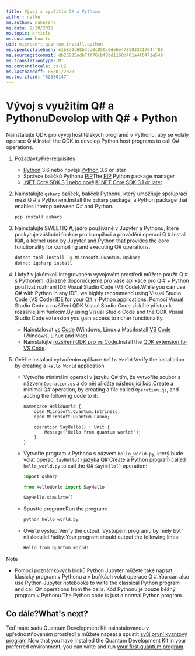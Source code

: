 ```yaml
---
title: Vývoj s využitím Q# a Pythonu
author: natke
ms.author: nakersha
ms.date: 9/30/2019
ms.topic: article
ms.custom: how-to
uid: microsoft.quantum.install.python
ms.openlocfilehash: e1b8a0c68b3ac0c059c6de6e478593321764ff88
ms.sourcegitcommit: db23885adb7ff76cbf8bd1160d401a4f0471e549
ms.translationtype: MT
ms.contentlocale: cs-CZ
ms.lasthandoff: 05/01/2020
ms.locfileid: "82680147"
---
```

# <a name="develop-with-q--python"></a><span data-ttu-id="09f05-102">Vývoj s využitím Q# a Pythonu</span><span class="sxs-lookup"><span data-stu-id="09f05-102">Develop with Q# + Python</span></span>

<span data-ttu-id="09f05-103">Nainstalujte QDK pro vývoj hostitelských programů v Pythonu, aby se volaly operace Q #.</span><span class="sxs-lookup"><span data-stu-id="09f05-103">Install the QDK to develop Python host programs to call Q# operations.</span></span>

1. <span data-ttu-id="09f05-104">Požadavky</span><span class="sxs-lookup"><span data-stu-id="09f05-104">Pre-requisites</span></span>

    - <span data-ttu-id="09f05-105">[Python](https://www.python.org/downloads/) 3.6 nebo novější</span><span class="sxs-lookup"><span data-stu-id="09f05-105">[Python](https://www.python.org/downloads/) 3.6 or later</span></span>
    - <span data-ttu-id="09f05-106">Správce balíčků Pythonu [PIP](https://pip.pypa.io/en/stable/installing)</span><span class="sxs-lookup"><span data-stu-id="09f05-106">The [PIP](https://pip.pypa.io/en/stable/installing) Python package manager</span></span>
    - [<span data-ttu-id="09f05-107">.NET Core SDK 3,1 nebo novější</span><span class="sxs-lookup"><span data-stu-id="09f05-107">.NET Core SDK 3.1 or later</span></span>](https://www.microsoft.com/net/download)


1. <span data-ttu-id="09f05-108">Nainstalujte `qsharp` balíček, balíček Pythonu, který umožňuje spolupráci mezi Q # a Pythonem.</span><span class="sxs-lookup"><span data-stu-id="09f05-108">Install the `qsharp` package, a Python package that enables interop between Q# and Python.</span></span>

    ```bash
    pip install qsharp
    ```

1. <span data-ttu-id="09f05-109">Nainstalujte SWEETIQ #, jádro používané v Jupyter a Pythonu, které poskytuje základní funkce pro kompilaci a provádění operací Q #.</span><span class="sxs-lookup"><span data-stu-id="09f05-109">Install IQ#, a kernel used by Jupyter and Python that provides the core functionality for compiling and executing Q# operations.</span></span>

    ```bash
    dotnet tool install -g Microsoft.Quantum.IQSharp
    dotnet iqsharp install
    ```
  
1. <span data-ttu-id="09f05-110">I když v jakémkoli integrovaném vývojovém prostředí můžete použít Q # s Pythonem, důrazně doporučujeme pro vaše aplikace pro Q # + Python používat rozhraní IDE Visual Studio Code (VS Code).</span><span class="sxs-lookup"><span data-stu-id="09f05-110">While you can use Q# with Python in any IDE, we highly recommend using Visual Studio Code (VS Code) IDE for your Q# + Python applications.</span></span> <span data-ttu-id="09f05-111">Pomocí Visual Studio Code a rozšíření QDK Visual Studio Code získáte přístup k rozsáhlejším funkcím.</span><span class="sxs-lookup"><span data-stu-id="09f05-111">By using Visual Studio Code and the QDK Visual Studio Code extension you gain access to richer functionality.</span></span>

    - <span data-ttu-id="09f05-112">Nainstalovat [vs Code](https://code.visualstudio.com/download) (Windows, Linux a Mac)</span><span class="sxs-lookup"><span data-stu-id="09f05-112">Install [VS Code](https://code.visualstudio.com/download) (Windows, Linux and Mac)</span></span>
    - <span data-ttu-id="09f05-113">Nainstalujte [rozšíření QDK pro vs Code](https://marketplace.visualstudio.com/items?itemName=quantum.quantum-devkit-vscode).</span><span class="sxs-lookup"><span data-stu-id="09f05-113">Install the [QDK extension for VS Code](https://marketplace.visualstudio.com/items?itemName=quantum.quantum-devkit-vscode).</span></span>

1. <span data-ttu-id="09f05-114">Ověřte instalaci vytvořením aplikace `Hello World`.</span><span class="sxs-lookup"><span data-stu-id="09f05-114">Verify the installation by creating a `Hello World` application</span></span>

    - <span data-ttu-id="09f05-115">Vytvořte minimální operaci v jazyku Q# tím, že vytvoříte soubor s názvem `Operation.qs` a do něj přidáte následující kód:</span><span class="sxs-lookup"><span data-stu-id="09f05-115">Create a minimal Q# operation, by creating a file called `Operation.qs`, and adding the following code to it:</span></span>

        ```qsharp
        namespace HelloWorld {
            open Microsoft.Quantum.Intrinsic;
            open Microsoft.Quantum.Canon;

            operation SayHello() : Unit {
                Message("Hello from quantum world!");
            }
        }
        ```

    - <span data-ttu-id="09f05-116">Vytvořte program v Pythonu s názvem `hello_world.py`, který bude volat operaci `SayHello()` jazyka Q#:</span><span class="sxs-lookup"><span data-stu-id="09f05-116">Create a Python program called `hello_world.py` to call the Q# `SayHello()` operation:</span></span>

        ```python
        import qsharp

        from HelloWorld import SayHello

        SayHello.simulate()
        ```

    - <span data-ttu-id="09f05-117">Spusťte program:</span><span class="sxs-lookup"><span data-stu-id="09f05-117">Run the program:</span></span>

        ```bash
        python hello_world.py
        ```

    - <span data-ttu-id="09f05-118">Ověřte výstup.</span><span class="sxs-lookup"><span data-stu-id="09f05-118">Verify the output.</span></span> <span data-ttu-id="09f05-119">Výstupem programu by měly být následující řádky:</span><span class="sxs-lookup"><span data-stu-id="09f05-119">Your program should output the following lines:</span></span>

        ```bash
        Hello from quantum world!
       ```


> [!NOTE]
> * <span data-ttu-id="09f05-120">Pomocí poznámkových bloků Python Jupyter můžete také napsat klasický program v Pythonu a v buňkách volat operace Q #.</span><span class="sxs-lookup"><span data-stu-id="09f05-120">You can also use Python Jupyter notebooks to write the classical Python program and call Q# operations from the cells.</span></span> <span data-ttu-id="09f05-121">Kód Pythonu je pouze běžný program v Pythonu.</span><span class="sxs-lookup"><span data-stu-id="09f05-121">The Python code is just a normal Python program.</span></span>

## <a name="whats-next"></a><span data-ttu-id="09f05-122">Co dále?</span><span class="sxs-lookup"><span data-stu-id="09f05-122">What's next?</span></span>

<span data-ttu-id="09f05-123">Teď máte sadu Quantum Development Kit nainstalovanou v upřednostňovaném prostředí a můžete napsat a spustit [svůj první kvantový program](xref:microsoft.quantum.write-program).</span><span class="sxs-lookup"><span data-stu-id="09f05-123">Now that you have installed the Quantum Development Kit in your preferred environment, you can write and run [your first quantum program](xref:microsoft.quantum.write-program).</span></span>
